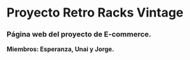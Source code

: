 # Proyecto Retro Racks Vintage

### Página web del proyecto de E-commerce.

**Miembros: Esperanza, Unai y Jorge.**